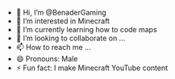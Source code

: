 - 👋 Hi, I’m @BenaderGaming
- 👀 I’m interested in Minecraft
- 🌱 I’m currently learning how to code maps
- 💞️ I’m looking to collaborate on ...
- 📫 How to reach me ...
- 😄 Pronouns: Male
- ⚡ Fun fact: I make Minecraft YouTube content

<!---
BenaderGaming/BenaderGaming is a ✨ special ✨ repository because its `README.md` (this file) appears on your GitHub profile.
You can click the Preview link to take a look at your changes.
--->
